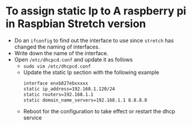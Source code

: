 # To assign static Ip to A raspberry pi in Raspbian Stretch version

* Do an `ifconfig` to find out the interface to use since `stretch` has changed the naming of interfaces.
* Write down the name of the interface.
* Open `/etc/dhcpcd.conf` and update it as follows  
  * `sudo vim /etc/dhcpcd.conf`
  * Update the static Ip section with the following example
    ```sh
    interface enxb827ebxxxxx
    static ip_address=192.168.1.120/24
    static routers=192.168.1.1
    static domain_name_servers=192.168.1.1 8.8.8.8
    ```
  * Reboot for the configuration to take effect or restart the dhcp service